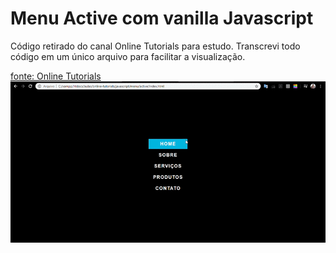 # Menu Active com vanilla Javascript

Código retirado do canal Online Tutorials para estudo. Transcrevi todo código em um único arquivo para facilitar a visualização.

[fonte: Online Tutorials](https://www.youtube.com/watch?v=BI3kNsTruWo&feature=em-uploademail)
![Efeito em ação](https://github.com/alexandrebatista2014/menu-active/blob/master/img-tela2.gif)
